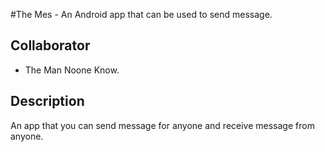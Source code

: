 #The Mes - An Android app that can be used to send message.

## Collaborator
- The Man Noone Know.

## Description
An app that you can send message for anyone and receive message from anyone.